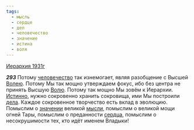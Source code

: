 ```yaml
---
tags:
  - мысль
  - сердце
  - дел
  - человечество
  - значение
  - истина
  - воля
---
```


[Иерархия 1931г](/agni/1931)

___293___
Потому [человечество](/tag/#человечество) так изнемогает, являя разобщение с Высшей [Волею](/tag/#воля). Потому Мы так мощно утверждаем фокус, ибо без центра не принять Высшую [Волю](/tag/#воля). Потому так мощно Мы зовём к Иерархии. [Истинно](/tag/#истина), нужно сокровенно хранить сокровища, ими Мы построили [дела](/tag/#дел). Каждое сокровенное творчество есть вклад в эволюцию. Помыслим о [значении](/tag/#значение) великой [мысли](/tag/#мысль), помыслим о великой мощи огней Тары, помыслим о преданности [сердца](/tag/#сердце), помыслим о несокрушимости тех, кто идёт именем Владыки!   

